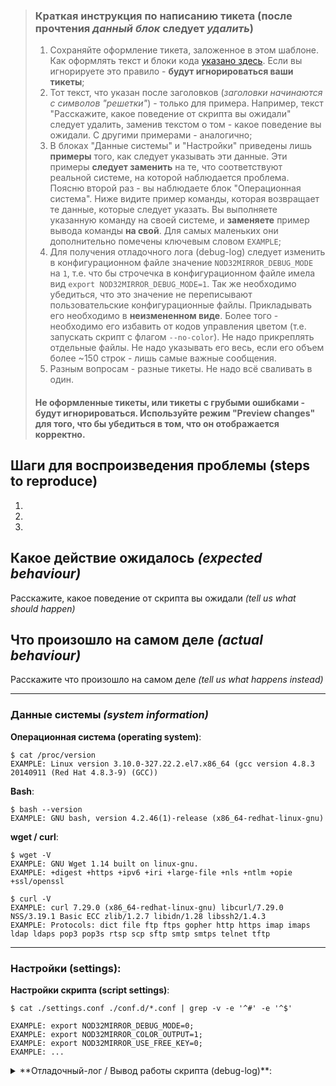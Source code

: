 > ### Краткая инструкция по написанию тикета (**после прочтения _данный блок_ следует _удалить_**)
>
> 1. Сохраняйте оформление тикета, заложенное в этом шаблоне. Как оформлять текст и блоки кода [указано здесь](https://guides.github.com/features/mastering-markdown/). Если вы игнорируете это правило - **будут игнорироваться ваши тикеты**;
> 2. Тот текст, что указан после заголовков (*заголовки начинаются с символов "решетки"*) - только для примера. Например, текст "Расскажите, какое поведение от скрипта вы ожидали" следует удалить, заменив текстом о том - какое поведение вы ожидали. С другими примерами - аналогично;
> 3. В блоках "Данные системы" и "Настройки" приведены лишь **примеры** того, как следует указывать эти данные. Эти примеры **следует заменить** на те, что соответствуют реальной системе, на которой наблюдается проблема. Поясню второй раз - вы наблюдаете блок "Операционная система". Ниже видите пример команды, которая возвращает те данные, которые следует указать. Вы выполняете указанную команду на своей системе, и **заменяете** пример вывода команды **на свой**. Для самых маленьких они дополнительно помечены ключевым словом `EXAMPLE`;
> 4. Для получения отладочного лога (debug-log) следует изменить в конфигурационном файле значение `NOD32MIRROR_DEBUG_MODE` на `1`, т.е. что бы строчечка в конфигурационном файле имела вид `export NOD32MIRROR_DEBUG_MODE=1`. Так же необходимо убедиться, что это значение не переписывают пользовательские конфигурационные файлы. Прикладывать его необходимо в **неизмененном виде**. Более того - необходимо его избавить от кодов управления цветом (т.е. запускать скрипт с флагом `--no-color`). Не надо прикреплять отдельные файлы. Не надо указывать его весь, если его объем более ~150 строк - лишь самые важные сообщения.
> 5. Разным вопросам - разные тикеты. Не надо всё сваливать в один.
>
> #### Не оформленные тикеты, или тикеты с грубыми ошибками - будут игнорироваться. Используйте режим "Preview changes" для того, что бы убедиться в том, что он отображается корректно.

## Шаги для воспроизведения проблемы (steps to reproduce)
 1. 
 2. 
 3. 

## Какое действие ожидалось *(expected behaviour)*
Расскажите, какое поведение от скрипта вы ожидали *(tell us what should happen)*


## Что произошло на самом деле *(actual behaviour)*
Расскажите что произошло на самом деле *(tell us what happens instead)*

---------

### Данные системы *(system information)*
**Операционная система (operating system)**:
```shell
$ cat /proc/version
EXAMPLE: Linux version 3.10.0-327.22.2.el7.x86_64 (gcc version 4.8.3 20140911 (Red Hat 4.8.3-9) (GCC))
```

**Bash**:
```shell
$ bash --version
EXAMPLE: GNU bash, version 4.2.46(1)-release (x86_64-redhat-linux-gnu)
```

**wget / curl**:
```shell
$ wget -V
EXAMPLE: GNU Wget 1.14 built on linux-gnu.
EXAMPLE: +digest +https +ipv6 +iri +large-file +nls +ntlm +opie +ssl/openssl

$ curl -V
EXAMPLE: curl 7.29.0 (x86_64-redhat-linux-gnu) libcurl/7.29.0 NSS/3.19.1 Basic ECC zlib/1.2.7 libidn/1.28 libssh2/1.4.3
EXAMPLE: Protocols: dict file ftp ftps gopher http https imap imaps ldap ldaps pop3 pop3s rtsp scp sftp smtp smtps telnet tftp
```

---------

### Настройки (settings):
**Настройки скрипта (script settings)**:
```shell
$ cat ./settings.conf ./conf.d/*.conf | grep -v -e '^#' -e '^$'

EXAMPLE: export NOD32MIRROR_DEBUG_MODE=0;
EXAMPLE: export NOD32MIRROR_COLOR_OUTPUT=1;
EXAMPLE: export NOD32MIRROR_USE_FREE_KEY=0;
EXAMPLE: ...
```

<details> 
<summary>**Отладочный-лог / Вывод работы скрипта (debug-log)**:</summary>
```log
EXAMPLE: [YYYY-MM-DD/HH:MM:SS] [Type] Some log message..
EXAMPLE: ...
```
</details>
